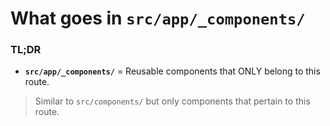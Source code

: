 # What goes in `src/app/_components/`

### TL;DR

* **`src/app/_components/`** = Reusable components that ONLY belong to this route.

>Similar to `src/components/` but only components that pertain to this route.

